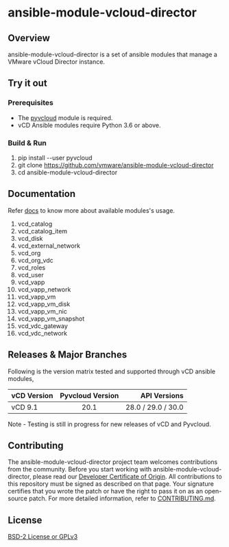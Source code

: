 

# ansible-module-vcloud-director

## Overview
ansible-module-vcloud-director is a set of ansible modules that manage a VMware vCloud Director instance.

## Try it out

### Prerequisites

* The [pyvcloud](https://github.com/vmware/pyvcloud) module is required. 
* vCD Ansible modules require Python 3.6 or above.

### Build & Run

1. pip install --user pyvcloud
2. git clone https://github.com/vmware/ansible-module-vcloud-director
3. cd ansible-module-vcloud-director

## Documentation

Refer [docs](https://github.com/vmware/ansible-module-vcloud-director/wiki/vCD-Ansible-Modules) to know more about available modules's usage.

1. vcd_catalog
2. vcd_catalog_item
3. vcd_disk
4. vcd_external_network
5. vcd_org
6. vcd_org_vdc
7. vcd_roles
8. vcd_user
9. vcd_vapp
10. vcd_vapp_network
11. vcd_vapp_vm
12. vcd_vapp_vm_disk
13. vcd_vapp_vm_nic
14. vcd_vapp_vm_snapshot
15. vcd_vdc_gateway
16. vcd_vdc_network

## Releases & Major Branches

Following is the version matrix tested and supported through vCD ansible modules,

| vCD Version   | Pyvcloud Version | API Versions       |
| ------------- | :-------------:  | -----:             |
| vCD 9.1       | 20.1             | 28.0 / 29.0 / 30.0 |

Note - Testing is still in progress for new releases of vCD and Pyvcloud.

## Contributing

The ansible-module-vcloud-director project team welcomes contributions from the community. Before you start working with ansible-module-vcloud-director, please read our [Developer Certificate of Origin](https://cla.vmware.com/dco). All contributions to this repository must be signed as described on that page. Your signature certifies that you wrote the patch or have the right to pass it on as an open-source patch. For more detailed information, refer to [CONTRIBUTING.md](CONTRIBUTING.md).

## License
[BSD-2 License or GPLv3](LICENSE.txt)
